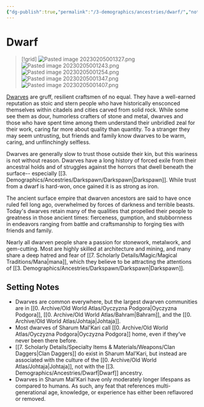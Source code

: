 ```yaml
---
{"dg-publish":true,"permalink":"/3-demographics/ancestries/dwarf/","noteIcon":""}
---
```


# Dwarf

>[!grid]
>![Pasted image 20230205001327.png](/img/user/x.%20Assets/Attachments/Pasted%20image%2020230205001327.png)
>![Pasted image 20230205001243.png](/img/user/x.%20Assets/Attachments/Pasted%20image%2020230205001243.png)
>![Pasted image 20230205001254.png](/img/user/x.%20Assets/Attachments/Pasted%20image%2020230205001254.png)
>![Pasted image 20230205001347.png](/img/user/x.%20Assets/Attachments/Pasted%20image%2020230205001347.png)
>![Pasted image 20230205001407.png](/img/user/x.%20Assets/Attachments/Pasted%20image%2020230205001407.png)

[Dwarves](https://2e.aonprd.com/Ancestries.aspx?ID=1) are gruff, resilient craftsmen of no equal.  They have a well-earned reputation as stoic and stern people who have historically ensconced themselves within citadels and cities carved from solid rock. While some see them as dour, humorless crafters of stone and metal, dwarves and those who have spent time among them understand their unbridled zeal for their work, caring far more about quality than quantity. To a stranger they may seem untrusting, but friends and family know dwarves to be warm, caring, and unflinchingly selfless. 

Dwarves are generally slow to trust those outside their kin, but this wariness is not without reason. Dwarves have a long history of forced exile from their ancestral holds and of struggles against the horrors that dwell beneath the surface-- especially [[3. Demographics/Ancestries/Darkspawn/Darkspawn\|Darkspawn]]. While trust from a dwarf is hard-won, once gained it is as strong as iron.

The ancient surface empire that dwarven ancestors are said to have once ruled fell long ago, overwhelmed by forces of darkness and terrible beasts. Today's dwarves retain many of the qualities that propelled their people to greatness in those ancient times: fierceness, gumption, and stubbornness in endeavors ranging from battle and craftsmanship to forging ties with friends and family. 

Nearly all dwarven people share a passion for stonework, metalwork, and gem-cutting. Most are highly skilled at architecture and mining, and many share a deep hatred and fear of [[7. Scholarly Details/Magic/Magical Traditions/Mana\|mana]], which they believe to be attracting the attentions of [[3. Demographics/Ancestries/Darkspawn/Darkspawn\|Darkspawn]]. 

## Setting Notes

- Dwarves are common everywhere, but the largest dwarven communities are in [[0. Archive/Old World Atlas/Oyczyzna Podgora\|Oyczyzna Podgora]], [[0. Archive/Old World Atlas/Bahram\|Bahram]], and the [[0. Archive/Old World Atlas/Johtaja\|Johtaja]]. 
- Most dwarves of Sharum Mal'Kari call [[0. Archive/Old World Atlas/Oyczyzna Podgora\|Oyczyzna Podgora]] home, even if they’ve never been there before.
- [[7. Scholarly Details/Specialty Items & Materials/Weapons/Clan Daggers\|Clan Daggers]] do exist in Sharum Mal'Kari, but instead are associated with the culture of the [[0. Archive/Old World Atlas/Johtaja\|Johtaja]], not with the [[3. Demographics/Ancestries/Dwarf\|Dwarf]] ancestry.
- Dwarves in Sharum Mal'Kari have only moderately longer lifespans as compared to humans. As such, any feat that references multi-generational age, knowledge, or experience has either been reflavored or removed. 

